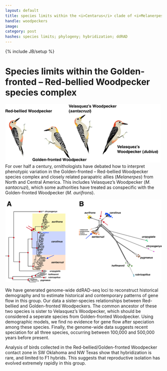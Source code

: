 ```yaml
---
layout: default
title: species limits within the <i>Centarus</i> clade of <i>Melanerpes</i> woodpeckers
handle: woodpeckers
image:
category: post
hashes: species limits; phylogeny; hybridization; ddRAD
---
```

{% include JB/setup %}


# Species limits within the Golden-fronted – Red-bellied Woodpecker species complex







<img src="/assets/images/projects/melanerpes009.png"  width="500">


</br>
For over half a century, ornithologists have debated how to interpret phenotypic variation in the Golden-fronted – Red-bellied Woodpecker species complex and closely related parapatric allies (<i>Melanerpes</i>) from North and Central America. This includes Velasquez’s Woodpecker (<i>M. santacruzi</i>), which some authorities have treated as conspecific with the Golden-fronted Woodpecker (<i>M. aurifrons</i>).  


![](/assets/images/projects/mel_phylo3.png)

We have generated genome-wide ddRAD-seq loci to reconstruct historical demography and to estimate historical and contemporary patterns of gene flow in this group. Our data a sister-species relationships between Red-bellied and Golden-fronted Woodpeckers. The common ancestor of these two species is sister to Velasquez’s Woodpecker, which should be considered a seperate species from Golden-fronted Woodpecker. Using demographic models, we find no evidence for gene flow after speciation among these species. Finally, the genome-wide data suggests recent speciation for all three species, occurring between 100,000 and 500,000 years before present.


Analysis of birds collected in the Red-bellied/Golden-fronted Woodpecker contact zone in SW Oklahoma and NW Texas show that hybridization is rare, and limited to F1 hybrids. This suggests that reproductive isolation has evolved extremely rapidly in this group.  

